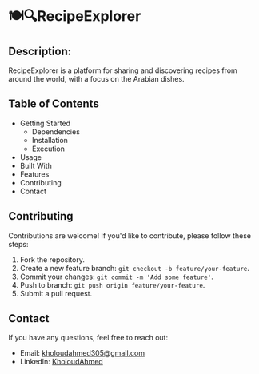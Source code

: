 # 🍽️🔍RecipeExplorer
## **Description:**
RecipeExplorer is a platform for sharing and discovering recipes from around the world, with a focus on the Arabian dishes.
## Table of Contents
- Getting Started
  - Dependencies
  - Installation
  - Execution
- Usage
- Built With
- Features
- Contributing
- Contact
## Contributing 
Contributions are welcome! If you'd like to contribute, please follow these steps:
1. Fork the repository.
2. Create a new feature branch: `git checkout -b feature/your-feature`.
3. Commit your changes: `git commit -m 'Add some feature'`.
4. Push to branch: `git push origin feature/your-feature`.
5. Submit a pull request.

## Contact
If you have any questions, feel free to reach out:
- Email: kholoudahmed305@gmail.com
- LinkedIn: [KholoudAhmed](https://www.linkedin.com/in/kholoudahmed-201a981ab/)

